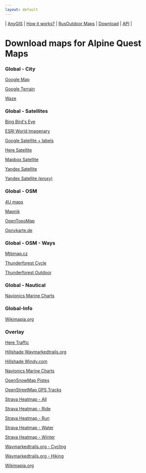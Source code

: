 ```yaml
---
layout: default
---
```



| [AnyGIS][01] | [How it works?][02] | [RusOutdoor Maps][03] | [Download][04] | [API][05] |


[01]: http://anygis.ru/index_en
[02]: http://anygis.ru/Web/Html/Description_en
[03]: http://anygis.ru/Web/Html/RusOutdoor_en
[04]: http://anygis.ru/Web/Html/DownloadPage_en
[05]: http://anygis.ru/Web/Html/Api_en
# Download maps for Alpine Quest Maps


### Global - City
[Google Map](http://anygis.ru/server/download/alpine_en/Global-City-Google_map.AQX "Download this map")

[Google Terrain](http://anygis.ru/server/download/alpine_en/Global-City-Google_terrain.AQX "Download this map")

[Waze](http://anygis.ru/server/download/alpine_en/Global-City-Waze.AQX "Download this map")



### Global - Satellites
[Bing Bird's Eye](http://anygis.ru/server/download/alpine_en/Global-Satellites-Bing_birds_eye.AQX "Download this map")

[ESRI World Imagenary](http://anygis.ru/server/download/alpine_en/Global-Satellites-ESRI_Imagenary.AQX "Download this map")

[Google Satellite + labels](http://anygis.ru/server/download/alpine_en/Global-Satellites-Google_with_labels.AQX "Download this map")

[Here Satellite](http://anygis.ru/server/download/alpine_en/Global-Satellites-Here.AQX "Download this map")

[Mapbox Satellite](http://anygis.ru/server/download/alpine_en/Global-Satellites-Mapbox.AQX "Download this map")

[Yandex Satellite](http://anygis.ru/server/download/alpine_en/Global-Satellites-Yandex.AQX "Download this map")

[Yandex Satellite (proxy)](http://anygis.ru/server/download/alpine_en/Global-Satellites-Yandex_proxy.AQX "Download this map")



### Global - OSM
[4U maps](http://anygis.ru/server/download/alpine_en/Global-OSM-4umaps.AQX "Download this map")

[Mapnik](http://anygis.ru/server/download/alpine_en/Global-OSM-Mapnik.AQX "Download this map")

[OpenTopoMap](http://anygis.ru/server/download/alpine_en/Global-OSM-OpenTopoMap.AQX "Download this map")

[Opnvkarte.de](http://anygis.ru/server/download/alpine_en/Global-OSM-Opnvkarte.AQX "Download this map")



### Global - OSM - Ways
[Mtbmap.cz](http://anygis.ru/server/download/alpine_en/Global-OSM-Ways-MTB_Map_Europe.AQX "Download this map")

[Thunderforest Cycle](http://anygis.ru/server/download/alpine_en/Global-OSM-Ways-Thunderforest_Cycle.AQX "Download this map")

[Thunderforest Outdoor](http://anygis.ru/server/download/alpine_en/Global-OSM-Ways-Thunderforest_Outdoor.AQX "Download this map")



### Global - Nautical
[Navionics Marine Charts](http://anygis.ru/server/download/alpine_en/Global-Water-Navionics_Marine_Charts.AQX "Download this map")



### Global-Info
[Wikimapia.org](http://anygis.ru/server/download/alpine_en/Global-Info-Wikimapia.AQX "Download this map")



### Overlay
[Here Traffic](http://anygis.ru/server/download/alpine_en/Overlay-Here_traffic.AQX "Download this map")

[Hillshade Waymarkedtrails.org](http://anygis.ru/server/download/alpine_en/Overlay-Hillshade_Waymarkedtrails.AQX "Download this map")

[Hillshade Windy.com](http://anygis.ru/server/download/alpine_en/Overlay-Hillshade_Windy.AQX "Download this map")

[Navionics Marine Charts](http://anygis.ru/server/download/alpine_en/Overlay-Navionics_Marine_Charts.AQX "Download this map")

[OpenSnowMap Pistes](http://anygis.ru/server/download/alpine_en/Overlay-OpenSnowMap_pistes.AQX "Download this map")

[OpenStreetMap GPS Tracks](http://anygis.ru/server/download/alpine_en/Overlay-OpenSreetMaps_Tracks.AQX "Download this map")

[Strava Heatmap - All](http://anygis.ru/server/download/alpine_en/Overlay-Strava_All_SD.AQX "Download this map")

[Strava Heatmap - Ride](http://anygis.ru/server/download/alpine_en/Overlay-Strava_Ride_SD.AQX "Download this map")

[Strava Heatmap - Run](http://anygis.ru/server/download/alpine_en/Overlay-Strava_Run_SD.AQX "Download this map")

[Strava Heatmap - Water](http://anygis.ru/server/download/alpine_en/Overlay-Strava_Water_SD.AQX "Download this map")

[Strava Heatmap - Winter](http://anygis.ru/server/download/alpine_en/Overlay-Strava_Winter_SD.AQX "Download this map")

[Waymarkedtrails.org - Cycling](http://anygis.ru/server/download/alpine_en/Overlay-WayMarkedTrails_Cycling.AQX "Download this map")

[Waymarkedtrails.org - Hiking](http://anygis.ru/server/download/alpine_en/Overlay-WayMarkedTrails_Hiking.AQX "Download this map")

[Wikimapia.org](http://anygis.ru/server/download/alpine_en/Overlay-Wikimapia.AQX "Download this map")

